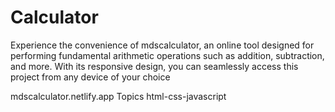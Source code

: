 # Calculator
Experience the convenience of mdscalculator, an online tool designed for performing fundamental arithmetic operations such as addition, subtraction, and more. With its responsive design, you can seamlessly access this project from any device of your choice

mdscalculator.netlify.app
Topics
html-css-javascript 
